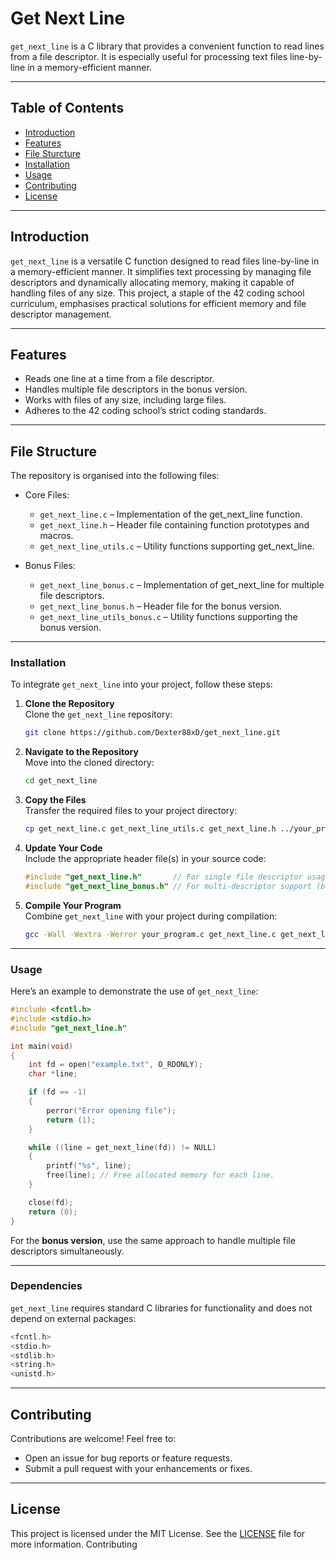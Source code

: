 # Get Next Line

`get_next_line` is a C library that provides a convenient function to read lines from a file descriptor. It is especially useful for processing text files line-by-line in a memory-efficient manner.

---

## Table of Contents
- [Introduction](#introduction)
- [Features](#features)
- [File Sturcture](#file-structure)
- [Installation](#installation)
- [Usage](#usage)
- [Contributing](#contributing)
- [License](#license)

---

## Introduction

`get_next_line` is a versatile C function designed to read files line-by-line in a memory-efficient manner. It simplifies text processing by managing file descriptors and dynamically allocating memory, making it capable of handling files of any size. This project, a staple of the 42 coding school curriculum, emphasises practical solutions for efficient memory and file descriptor management.

---

## Features

- Reads one line at a time from a file descriptor.
- Handles multiple file descriptors in the bonus version.
- Works with files of any size, including large files.
- Adheres to the 42 coding school’s strict coding standards.

---

## File Structure

The repository is organised into the following files:

- Core Files:
    - `get_next_line.c` – Implementation of the get_next_line function.
    - `get_next_line.h` – Header file containing function prototypes and macros.
    - `get_next_line_utils.c` – Utility functions supporting get_next_line.

- Bonus Files:
    - `get_next_line_bonus.c` – Implementation of get_next_line for multiple file descriptors.
    - `get_next_line_bonus.h` – Header file for the bonus version.
    - `get_next_line_utils_bonus.c` – Utility functions supporting the bonus version.

---

### **Installation**

To integrate `get_next_line` into your project, follow these steps:

1. **Clone the Repository**  
   Clone the `get_next_line` repository:  
   ```bash
   git clone https://github.com/Dexter88xD/get_next_line.git
   ```

2. **Navigate to the Repository**  
   Move into the cloned directory:  
   ```bash
   cd get_next_line
   ```

3. **Copy the Files**  
   Transfer the required files to your project directory:  
   ```bash
   cp get_next_line.c get_next_line_utils.c get_next_line.h ../your_project/
   ```

4. **Update Your Code**  
   Include the appropriate header file(s) in your source code:  
   ```c
   #include "get_next_line.h"       // For single file descriptor usage.
   #include "get_next_line_bonus.h" // For multi-descriptor support (bonus version).
   ```

5. **Compile Your Program**  
   Combine `get_next_line` with your project during compilation:  
   ```bash
   gcc -Wall -Wextra -Werror your_program.c get_next_line.c get_next_line_utils.c -o your_program
   ```

---

### **Usage**

Here’s an example to demonstrate the use of `get_next_line`:

```c
#include <fcntl.h>
#include <stdio.h>
#include "get_next_line.h"

int main(void)
{
    int fd = open("example.txt", O_RDONLY);
    char *line;

    if (fd == -1)
    {
        perror("Error opening file");
        return (1);
    }

    while ((line = get_next_line(fd)) != NULL)
    {
        printf("%s", line);
        free(line); // Free allocated memory for each line.
    }

    close(fd);
    return (0);
}
```

For the **bonus version**, use the same approach to handle multiple file descriptors simultaneously.  

---

### **Dependencies**  

`get_next_line` requires standard C libraries for functionality and does not depend on external packages:  
```c
<fcntl.h>
<stdio.h>
<stdlib.h>
<string.h>
<unistd.h>
```  

---

## Contributing

Contributions are welcome! Feel free to:
- Open an issue for bug reports or feature requests.
- Submit a pull request with your enhancements or fixes.

---

## License

This project is licensed under the MIT License. See the [LICENSE](LICENSE) file for more information.
Contributing
